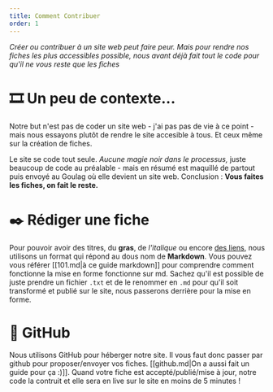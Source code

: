 ```yaml
---
title: Comment Contribuer
order: 1
---
```


*Créer ou contribuer à un site web peut faire peur. Mais pour rendre nos fiches les plus accessibles possible, nous avant déjà fait tout le code pour qu'il ne vous reste que les fiches*

# 🎞 Un peu de contexte...

Notre but n'est pas de coder un site web - j'ai pas pas de vie à ce point - mais nous essayons plutôt de rendre le site accesible à tous. Et ceux même sur la création de fiches.

Le site se code tout seule. *Aucune magie noir dans le processus,* juste beaucoup de code au préalable - mais en résumé est maquillé de partout puis envoyé au Goulag où elle devient un site web. Conclusion : **Vous faites les fiches, on fait le reste.**

# ✒️ Rédiger une fiche

Pour pouvoir avoir des titres, du **gras**, de *l'italique* ou encore [des liens](#), nous utilisons un format qui répond au dous nom de **Markdown**. Vous pouvez vous référer [[101.md|à ce guide markdown]] pour comprendre comment fonctionne la mise en forme fonctionne sur md. Sachez qu'il est possible de juste prendre un fichier `.txt` et de le renommer en `.md` pour qu'il soit transformé et publié sur le site, nous passerons derrière pour la mise en forme.

# 👾 GitHub

Nous utilisons GitHub pour héberger notre site. Il vous faut donc passer par github pour proposer/envoyer vos fiches. [[github.md|On a aussi fait un guide pour ça :)]]. Quand votre fiche est accepté/publié/mise à jour, notre code la contruit et elle sera en live sur le site en moins de 5 minutes !
